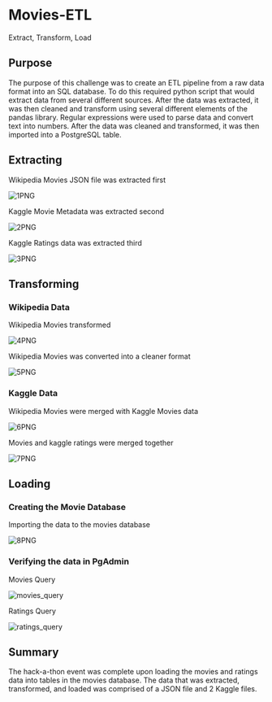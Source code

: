 # Movies-ETL

Extract, Transform, Load

## Purpose
The purpose of this challenge was to create an ETL pipeline from a raw data format into an SQL database. To do this required python script that would extract data from several different sources. After the data was extracted, it was then cleaned and transform using several different elements of the pandas library. Regular expressions were used to parse data and convert text into numbers. After the data was cleaned and transformed, it was then imported into a PostgreSQL table.



## Extracting
Wikipedia Movies JSON file was extracted first

![1PNG](https://user-images.githubusercontent.com/104540261/182287391-9da9968b-364a-49cf-9cad-66f9844cb1e5.png)

Kaggle Movie Metadata was extracted second

![2PNG](https://user-images.githubusercontent.com/104540261/182287431-127d94a1-beae-45c4-a06e-e2ca81daefd4.png)

Kaggle Ratings data was extracted third

![3PNG](https://user-images.githubusercontent.com/104540261/182287506-f0dc2c3e-8118-472a-abb3-21ba187001bc.png)


## Transforming 
### Wikipedia Data
Wikipedia Movies transformed

![4PNG](https://user-images.githubusercontent.com/104540261/182287539-2e4fb518-0b00-4816-a18f-11808731fea8.png)


Wikipedia Movies was converted into a cleaner format

![5PNG](https://user-images.githubusercontent.com/104540261/182287573-c500026d-20d3-4d69-9b30-a18ef0172578.png)

### Kaggle Data
Wikipedia Movies were merged with Kaggle Movies data


![6PNG](https://user-images.githubusercontent.com/104540261/182287656-57d4d6f3-47a4-4b27-9bbb-a4b3ca426706.png)

Movies and kaggle ratings were merged together


![7PNG](https://user-images.githubusercontent.com/104540261/182287809-6fb6d344-e212-4f0d-a06c-39f986f15aa1.png)

## Loading
### Creating the Movie Database

Importing the data to the movies database

![8PNG](https://user-images.githubusercontent.com/104540261/182287951-2cd1e424-44de-435b-bf22-637f340317e1.png)


### Verifying the data in PgAdmin
Movies Query

![movies_query](https://user-images.githubusercontent.com/104540261/182288002-a5b87cf1-9a35-4f13-a61c-157af90dd60e.png)


Ratings Query


![ratings_query](https://user-images.githubusercontent.com/104540261/182288038-cab68d0a-5d07-4e66-b225-ed38c6072b24.png)

## Summary

The hack-a-thon event was complete upon loading the movies and ratings data into tables in the movies database. The data that was extracted, transformed, and loaded was comprised of a JSON file and 2 Kaggle files.
